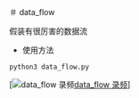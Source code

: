 ＃ data_flow

假装有很厉害的数据流

* 使用方法
```
python3 data_flow.py
```

[![data_flow 录频](http://ol5pvu2w5.bkt.clouddn.com/data_flow.png)[data_flow 录频](http://ol5pvu2w5.bkt.clouddn.com/data_flow.mov)]